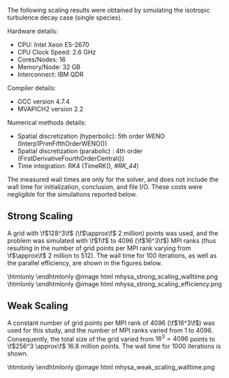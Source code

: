 The following scaling results were obtained by simulating the isotropic turbulence decay case
(single species).

Hardware details:
  + CPU: Intel Xeon E5-2670
  + CPU Clock Speed: 2.6 GHz
  + Cores/Nodes: 16
  + Memory/Node: 32 GB
  + Interconnect: IBM QDR

Compiler details:
  + GCC version 4.7.4
  + MVAPICH2 version 2.2

Numerical methods details:
 + Spatial discretization (hyperbolic): 5th order WENO (Interp1PrimFifthOrderWENO())
 + Spatial discretization (parabolic) : 4th order (FirstDerivativeFourthOrderCentral()) 
 + Time integration: RK4 (TimeRK(), #_RK_44_)

The measured wall times are only for the solver, and does not include the wall time for
initialization, conclusion, and file I/O. These costs were negligible for the simulations
reported below.

Strong Scaling
--------------

A grid with \f$128^3\f$ (\f$\approx\f$ 2 million) points was used, and the problem
was simulated with \f$1\f$ to 4096 (\f$16^3\f$) MPI ranks (thus resulting in the number
of grid points per MPI rank varying from \f$\approx\f$ 2 million to 512). The wall time
for 100 iterations, as well as the parallel efficiency, are shown in the figures below.

\htmlonly <style>div.image img[src="mhysa_strong_scaling_walltime.png"]{width:800px;}</style> \endhtmlonly 
@image html mhysa_strong_scaling_walltime.png
\htmlonly <style>div.image img[src="mhysa_strong_scaling_efficiency.png"]{width:800px;}</style> \endhtmlonly 
@image html mhysa_strong_scaling_efficiency.png

Weak Scaling
------------

A constant number of grid points per MPI rank of 4096 (\f$16^3\f$) was used for this study, and the number
of MPI ranks varied from 1 to 4096. Consequently, the total size of the grid varied from $16^3 = 4096$ points
to \f$256^3 \approx\f$ 16.8 million points. The wall time for 1000 iterations is shown.

\htmlonly <style>div.image img[src="mhysa_weak_scaling_walltime.png"]{width:800px;}</style> \endhtmlonly 
@image html mhysa_weak_scaling_walltime.png

